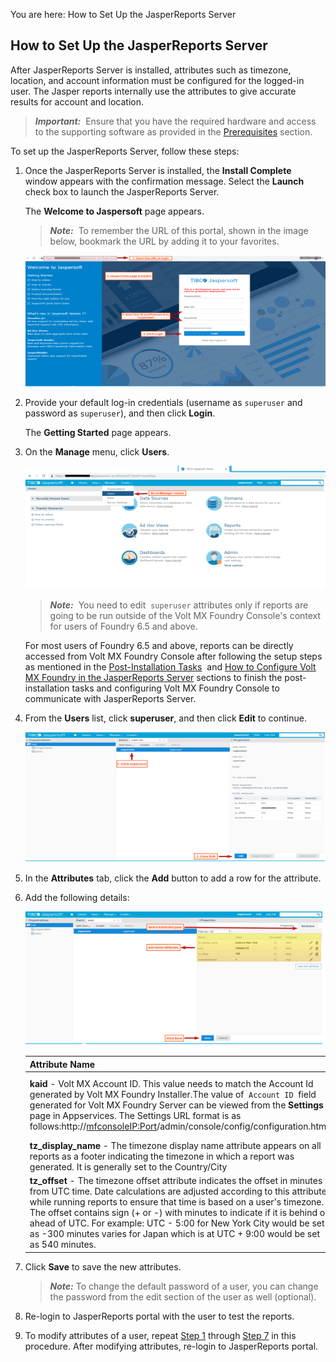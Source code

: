                           

You are here: How to Set Up the JasperReports Server

How to Set Up the JasperReports Server
--------------------------------------

After JasperReports Server is installed, attributes such as timezone, location, and account information must be configured for the logged-in user. The Jasper reports internally use the attributes to give accurate results for account and location.

> **_Important:_**  Ensure that you have the required hardware and access to the supporting software as provided in the [Prerequisites](Prerequisites.md) section.

To set up the JasperReports Server, follow these steps:

1.  Once the JasperReports Server is installed, the **Install Complete** window appears with the confirmation message. Select the **Launch** check box to launch the JasperReports Server.
    
    The **Welcome to Jaspersoft** page appears.
    
    > **_Note:_**  To remember the URL of this portal, shown in the image below, bookmark the URL by adding it to your favorites.
    
    ![](Resources/Images/7_577x253.png)
    
2.  Provide your default log-in credentials (username as `superuser` and password as `superuser`), and then click **Login**.
    
    The **Getting Started** page appears.
    
3.  On the **Manage** menu, click **Users**.
    
    ![](Resources/Images/8_575x235.png)
    
    > **_Note:_**  You need to edit  `superuser` attributes only if reports are going to be run outside of the Volt MX Foundry Console's context for users of Foundry 6.5 and above.  
      
    For most users of Foundry 6.5 and above, reports can be directly accessed from Volt MX Foundry Console after following the setup steps as mentioned in the [Post-Installation Tasks](Post-Installation_Tasks.md)  and [How to Configure Volt MX Foundry in the JasperReports Server](How_to_Configure_Foundry.md) sections to finish the post-installation tasks and configuring Volt MX Foundry Console to communicate with JasperReports Server.
    
4.  From the **Users** list, click **superuser**, and then click **Edit** to continue.
    
    ![](Resources/Images/9_582x253.png)
    
5.  In the **Attributes** tab, click the **Add** button to add a row for the attribute.
6.  Add the following details:
    
    ![](Resources/Images/10_582x259.png)  
    
    | Attribute Name | Attribut Value |
    | --- | --- |
    | **kaid** - Volt MX Account ID. This value needs to match the Account Id generated by Volt MX Foundry Installer.The value of  `Account ID`  field generated for Volt MX Foundry Server can be viewed from the **Settings** page in Appservices. The Settings URL format is as follows:http://<mfconsoleIP:Port>/admin/console/config/configuration.html | Example: `100000002`> **_Note:_**  For Foundry 6.5, the default **kaid** value is always `100000002`. |
    | **tz\_display\_name** - The timezone display name attribute appears on all reports as a footer indicating the timezone in which a report was generated. It is generally set to the Country/City | `Example: America/New_York` |
    | **tz\_offset** - The timezone offset attribute indicates the offset in minutes from UTC time. Date calculations are adjusted according to this attribute while running reports to ensure that time is based on a user's timezone. The offset contains sign (+ or -) with minutes to indicate if it is behind or ahead of UTC. For example: UTC - 5:00 for New York City would be set as -300 minutes varies for Japan which is at UTC + 9:00 would be set as 540 minutes. | Example: `-300` |
    
7.  Click **Save** to save the new attributes.
    
    > **_Note:_** To change the default password of a user, you can change the password from the edit section of the user as well (optional).
    
8.  Re-login to JasperReports portal with the user to test the reports.
9.  To modify attributes of a user, repeat [Step 1](#Step1) through [Step 7](#Step7) in this procedure. After modifying attributes, re-login to JasperReports portal.
